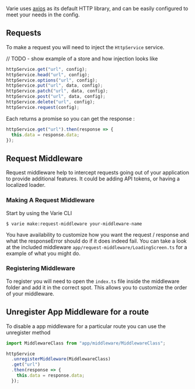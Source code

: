 Varie uses [axios](https://github.com/axios/axios) as its default HTTP library,
and can be easily configured to meet your needs in the config.

## Requests

To make a request you will need to inject the `HttpService` service.

// TODO - show example of a store and how injection looks like

```js
httpService.get("url", config);
httpService.head("url", config);
httpService.options("url", config);
httpService.put("url", data, config);
httpService.patch("url", data, config);
httpService.post("url", data, config);
httpService.delete("url", config);
httpService.request(config);
```

Each returns a promise so you can get the response :

```js
httpService.get("url").then(response => {
  this.data = response.data;
});
```

## Request Middleware

Request middleware help to intercept requests going out of your application
to provide additional features. It could be adding API tokens, or having
a localized loader.

### Making A Request Middleware

Start by using the Varie CLI

`$ varie make:request-middleware your-middleware-name`

You have availability to customize how you want the request / response and what the responseError should do if it does indeed fail.
You can take a look at the included middleware `app/request-middleware/LoadingScreen.ts` for a example of what you might do.

### Registering Middleware

To register you will need to open the `index.ts` file inside the middleware folder and add it in the correct spot.
This allows you to customize the order of your middleware.

## Unregister App Middleware for a route

To disable a app middleware for a particular route you can use the unregister method

```js
import MiddlewareClass from "app/middleware/MiddlewareClass";

httpService
  .unregisterMiddleware(MiddlewareClass)
  .get("url")
  .then(response => {
    this.data = response.data;
  });
```
